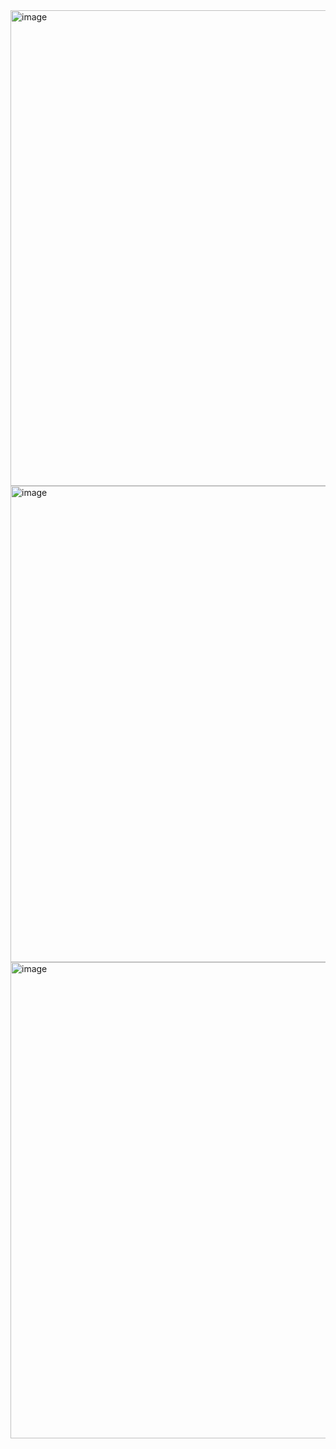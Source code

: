 <img width="1344" height="761" alt="image" src="https://github.com/user-attachments/assets/02422d3e-89e8-4073-bf20-8b39ddba780f" />

<img width="1352" height="762" alt="image" src="https://github.com/user-attachments/assets/5838ff6c-1522-445f-9d84-dc327082d424" />
<img width="1353" height="762" alt="image" src="https://github.com/user-attachments/assets/388bdd21-430d-43e9-8250-3f3a7193ebd2" />
